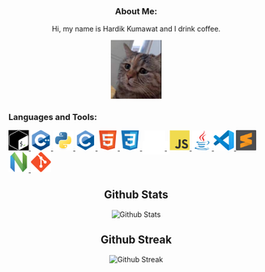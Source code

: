 <!DOCTYPE html>
<html lang="en">
<head>
  <meta charset="UTF-8">
  <meta name="viewport" content="width=device-width, initial-scale=1.0">
  <title>Hardik Kumawat - Portfolio</title>
</head>
<body>

<h3 align="center">About Me:</h3>

<p align="center">Hi, my name is Hardik Kumawat and I drink coffee.</p>

<div align="center">
  <img src="cat.png" alt="Also here is a cat" width="100">
</div>

<h3 align="left">Languages and Tools:</h3>

<p align="left">
  <a href="#" target="_blank" rel="noreferrer">
    <img src="bash.png" alt="bash" width="40" height="40"/>
  </a>
  <a href="#" target="_blank" rel="noreferrer">
    <img src="https://raw.githubusercontent.com/devicons/devicon/master/icons/cplusplus/cplusplus-original.svg" alt="cplusplus" width="40" height="40"/>
  </a>
  <a href="#" target="_blank" rel="noreferrer">
    <img src="https://raw.githubusercontent.com/devicons/devicon/master/icons/python/python-original.svg" alt="python" width="40" height="40"/>
  </a>
  <a href="#" target="_blank" rel="noreferrer">
    <img src="https://raw.githubusercontent.com/devicons/devicon/master/icons/c/c-original.svg" alt="c" width="40" height="40"/>
  </a>
  <a href="#" target="_blank" rel="noreferrer">
    <img src="https://raw.githubusercontent.com/devicons/devicon/master/icons/html5/html5-original.svg" alt="html5" width="40" height="40"/>
  </a>
  <a href="#" target="_blank" rel="noreferrer">
    <img src="https://raw.githubusercontent.com/devicons/devicon/master/icons/css3/css3-original.svg" alt="css3" width="40" height="40"/>
  </a>
  <span style="background-color: white; padding: 5px; border-radius: 5px;">
    <a href="#" target="_blank" rel="noreferrer">
      <img src="rust22.png" alt="rust" width="40" height="40"/>
    </a>
  </span>
  <a href="#" target="_blank" rel="noreferrer">
    <img src="https://raw.githubusercontent.com/devicons/devicon/master/icons/javascript/javascript-original.svg" alt="javascript" width="40" height="40"/>
  </a>
  <a href="#" target="_blank" rel="noreferrer">
    <img src="https://raw.githubusercontent.com/devicons/devicon/master/icons/java/java-original.svg" alt="java" width="40" height="40"/>
  </a>
  <a href="#" target="_blank" rel="noreferrer">
    <img src="https://raw.githubusercontent.com/devicons/devicon/master/icons/vscode/vscode-original.svg" alt="vscode" width="40" height="40"/>
  </a>
  <a href="#" target="_blank" rel="noreferrer">
    <img src="subl.png" alt="subl" width="40" height="40"/>
  </a>
  <a href="#" target="_blank" rel="noreferrer">
    <img src="https://raw.githubusercontent.com/devicons/devicon/master/icons/neovim/neovim-original.svg" alt="neovim" width="40" height="40"/>
  </a>
  <a href="#" target="_blank" rel="noreferrer">
    <img src="https://raw.githubusercontent.com/devicons/devicon/master/icons/git/git-original.svg" alt="git" width="40" height="40"/>
  </a>
</p>

<div align="center">
  <h2>Github Stats</h2> 
  <img src="https://github-readme-stats.vercel.app/api?username=hardikkum444&show_icons=true&theme=radical&hide_border=true&locale=en" alt="Github Stats"/>
</div>
<div align="center">
  <h2>Github Streak</h2> 
  <img src="https://streak-stats.demolab.com?user=hardikkum444&theme=radical&border_radius=5.3" alt="Github Streak"/>
</div>

</body>
</html>
